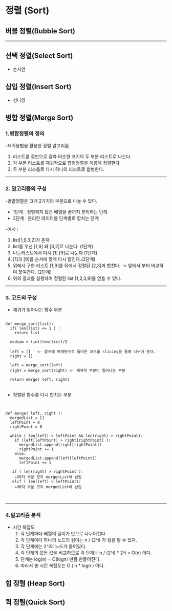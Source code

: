# 정렬 (Sort)

## 버블 정렬(Bubble Sort)
---

## 선택 정렬(Select Sort)
- 손시연
## 삽입 정렬(Insert Sort)
- 성나영
## 병합 정렬(Merge Sort)

### 1.병합정렬의 정의

-재귀용법을 활용한 정렬 알고리즘 
  
  1. 리스트를 절반으로 잘라 비슷한 크기의 두 부분 리스트로 나눈다.
  2. 각 부분 리스트를 재귀적으로 합병정렬을 이용해 정렬한다.
  3. 두 부분 리스틀르 다시 하나의 리스트로 합병한다.

---

### 2. 알고리즘의 구성

-병합정렬은 크게 2가지의 부분으로 나눌 수 있다.

  * 1단계 : 정렬되지 않은 배열을 끝까지 분리하는 단계
  * 2단계 : 분리한 데이터를 단계별로 합치는 단계
  
-예시 : 
  1. list[1,9,3,2]가 존재
  2. list를 우선 [1,9] 와 [3,2]로 나눈다. (1단계)
  3. 나눈리스트에서 다시 [1] [9]로 나눈다 (1단계)
  4. [1]과 [9]를 순서에 맞게 다시 합친다.(2단계)
  5. 위에서 구한 리스트 [1,9]를 뒤에서 정렬된 [2,3]과 합친다. -> 앞에서 부터 비교하며 붙여간다. (2단계)
  6. 위의 결과를 실행하여 정렬된 list [1,2,3,9]를 얻을 수 있다.
 
---

### 3. 코드의 구성 

* 재귀가 일어나는 함수 부분

<pre>
<code>
def merge_sort(list):
  if( len(list) <= 1 ) :
    return list
    
  medium = (int)len(list)/2
  
  left = []   <- 함수에 매개변수로 들어온 코드를 slicing을 통해 나누어 준다.
  right = []
  
  left = merge_sort(left)
  right = merge_sort(right) <- 재귀적 부분이 일어나는 부분
  
  return merge( left, right)
</code>
</pre>

* 정렬된 함수를 다시 합치는 부분

<pre>
<code>

def merge( left, right ):
  mergedList = []
  leftPoint = 0
  rightPoint = 0
  
  while ( len(left) > leftPoint && len(right) > rightPoint):
    if (left[leftPoint] > right[rightPoint] ):
      mergedList.append(right[rightPoint])
      rightPoint += 1
    else:
      mergedList.append(left[leftPoint])
      leftPoint += 1
   
   if ( len(right) > rightPoint ):
    나머지 부분 모두 mergedList에 삽입
   elif ( len(left) < leftPoint):
    나머지 부분 모두 mergedList에 삽입

</code>
</pre>

---

### 4.알고리즘 분석 

- 시간 복잡도
  1. 각 단계마다 배열의 길이가 반으로 나누어진다.   
  2. 각 단계마다 하나의 노드의 길이는 n / (2^i) 가 됨을 알 수 있다.
  3. 각 단계에는 2^i의 노드가 들어있다.
  4. 각 단계의 모든 값을 비교하므로 각 단계는 n / (2^i) * 2^i = O(n) 이다.
  5. 단계는 log(n) = O(logn) 만큼 만들어진다.
  6. 따라서 총 시간 복잡도는 O ( n * logn ) 이다.


## 힙 정렬 (Heap Sort)

## 퀵 정렬(Quick Sort)
